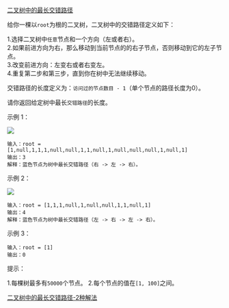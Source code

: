 [二叉树中的最长交错路径](https://leetcode-cn.com/problems/longest-zigzag-path-in-a-binary-tree/)

给你一棵以`root`为根的二叉树，二叉树中的交错路径定义如下：

1.选择二叉树中`任意`节点和一个方向（左或者右）。<br/>
2.如果前进方向为右，那么移动到当前节点的的右子节点，否则移动到它的左子节点。<br/>
3.改变前进方向：左变右或者右变左。<br/>
4.重复第二步和第三步，直到你在树中无法继续移动。<br/>

交错路径的长度定义为：`访问过的节点数目 - 1`（单个节点的路径长度为0）。

请你返回给定树中最长`交错路径`的长度。

示例 1：

![](https://assets.leetcode-cn.com/aliyun-lc-upload/uploads/2020/03/07/sample_1_1702.png)

```
输入：root = [1,null,1,1,1,null,null,1,1,null,1,null,null,null,1,null,1]
输出：3
解释：蓝色节点为树中最长交错路径（右 -> 左 -> 右）。
```

示例 2：

![](https://assets.leetcode-cn.com/aliyun-lc-upload/uploads/2020/03/07/sample_2_1702.png)

```
输入：root = [1,1,1,null,1,null,null,1,1,null,1]
输出：4
解释：蓝色节点为树中最长交错路径（左 -> 右 -> 左 -> 右）。
```

示例 3：

```
输入：root = [1]
输出：0
```

提示：

1.每棵树最多有`50000`个节点。
2.每个节点的值在`[1, 100]`之间。

[二叉树中的最长交错路径-2种解法](https://leetcode-cn.com/problems/longest-zigzag-path-in-a-binary-tree/solution/er-cha-shu-zhong-de-zui-chang-jiao-cuo-lu-jing-by-/)